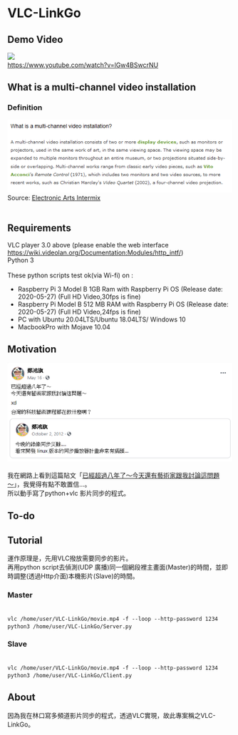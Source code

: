 # VLC-LinkGo
## Demo Video
[![](http://img.youtube.com/vi/lGw4BSwcrNU/0.jpg)](http://www.youtube.com/watch?v=lGw4BSwcrNU "")<br />
https://www.youtube.com/watch?v=lGw4BSwcrNU
## What is a multi-channel video installation
### Definition
![What is a multi-channel video installation](/Snapshots/what_is_a_multi-channel_video_installation.png)<br />
Source: [Electronic Arts Intermix](https://www.eai.org/resourceguide/exhibition/installation/basicquestions.html#QUESTION2)<br />
<br />
## Requirements
VLC player 3.0 above (please enable the web interface https://wiki.videolan.org/Documentation:Modules/http_intf/)<br />
Python 3
<br />
<br />
These python scripts test ok(via Wi-fi) on : <br />
* Raspberry Pi 3 Model B 1GB Ram with Raspberry Pi OS (Release date: 2020-05-27) (Full HD Video,30fps is fine)
* Raspberry Pi Model B 512 MB RAM with Raspberry Pi OS (Release date: 2020-05-27) (Full HD Video,24fps is fine)
* PC with Ubuntu 20.04LTS/Ubuntu 18.04LTS/ Windows 10
* MacbookPro with Mojave 10.04

## Motivation
![已經超過八年了～今天還有藝術家跟我討論這問題～](/Snapshots/Snapshot_theReasonOfDoingThis.png)<br />
<br />
我在網路上看到這篇貼文「[已經超過八年了～今天還有藝術家跟我討論這問題～](https://www.facebook.com/honki/posts/10157377229111375)」，我覺得有點不敢置信...。<br />
所以動手寫了python+vlc 影片同步的程式。<br />

## To-do


## Tutorial
運作原理是，先用VLC撥放需要同步的影片。<br />
再用python script去偵測(UDP 廣播)同一個網段裡主畫面(Master)的時間，並即時調整(透過Http介面)本機影片(Slave)的時間。<br />


### Master
<code>
vlc /home/user/VLC-LinkGo/movie.mp4 -f --loop --http-password 1234
python3 /home/user/VLC-LinkGo/Server.py
</code>

### Slave
<code>
vlc /home/user/VLC-LinkGo/movie.mp4 -f --loop --http-password 1234
python3 /home/user/VLC-LinkGo/Client.py
</code>


## About
因為我在林口寫多頻道影片同步的程式，透過VLC實現，故此專案稱之VLC-LinkGo。
